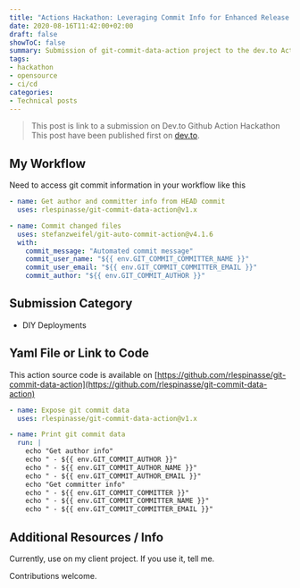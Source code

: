 ```yaml
---
title: "Actions Hackathon: Leveraging Commit Info for Enhanced Release and Deployment Workflows"
date: 2020-08-16T11:42:00+02:00
draft: false
showToC: false
summary: Submission of git-commit-data-action project to the dev.to Actions Hackathon.
tags: 
- hackathon
- opensource
- ci/cd
categories:
- Technical posts
---
```


> This post is link to a submission on Dev.to Github Action Hackathon
> This post have been published first on [dev.to](https://dev.to/rlespinasse/access-commit-info-for-your-release-and-deployment-workflows-4h09).

## My Workflow

Need to access git commit information in your workflow like this

```yaml
- name: Get author and committer info from HEAD commit
  uses: rlespinasse/git-commit-data-action@v1.x

- name: Commit changed files
  uses: stefanzweifel/git-auto-commit-action@v4.1.6
  with:
    commit_message: "Automated commit message"
    commit_user_name: "${{ env.GIT_COMMIT_COMMITTER_NAME }}"
    commit_user_email: "${{ env.GIT_COMMIT_COMMITTER_EMAIL }}"
    commit_author: "${{ env.GIT_COMMIT_AUTHOR }}"
```

## Submission Category

* DIY Deployments

## Yaml File or Link to Code

This action source code is available on [https://github.com/rlespinasse/git-commit-data-action](https://github.com/rlespinasse/git-commit-data-action)

```yaml
- name: Expose git commit data
  uses: rlespinasse/git-commit-data-action@v1.x

- name: Print git commit data
  run: |
    echo "Get author info"
    echo " - ${{ env.GIT_COMMIT_AUTHOR }}"
    echo " - ${{ env.GIT_COMMIT_AUTHOR_NAME }}"
    echo " - ${{ env.GIT_COMMIT_AUTHOR_EMAIL }}"
    echo "Get committer info"
    echo " - ${{ env.GIT_COMMIT_COMMITTER }}"
    echo " - ${{ env.GIT_COMMIT_COMMITTER_NAME }}"
    echo " - ${{ env.GIT_COMMIT_COMMITTER_EMAIL }}"
```

## Additional Resources / Info

Currently, use on my client project. If you use it, tell me.

Contributions welcome.
